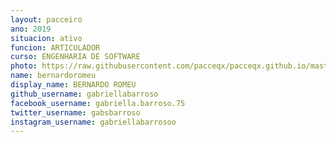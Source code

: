 ```yaml
---
layout: pacceiro
ano: 2019
situacion: ativo
funcion: ARTICULADOR
curso: ENGENHARIA DE SOFTWARE
photo: https://raw.githubusercontent.com/pacceqx/pacceqx.github.io/master/assets/pic/bolsistas/pacce (5).png
name: bernardoromeu
display_name: BERNARDO ROMEU
github_username: gabriellabarroso
facebook_username: gabriella.barroso.75
twitter_username: gabsbarroso
instagram_username: gabriellabarrosoo
---
```


